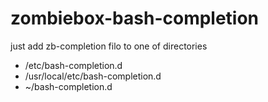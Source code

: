# zombiebox-bash-completion
just add zb-completion filo to one of directories
* /etc/bash-completion.d
* /usr/local/etc/bash-completion.d
* ~/bash-completion.d

